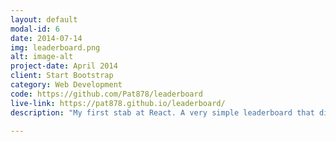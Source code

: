 ```yaml
---
layout: default
modal-id: 6
date: 2014-07-14
img: leaderboard.png
alt: image-alt
project-date: April 2014
client: Start Bootstrap
category: Web Development
code: https://github.com/Pat878/leaderboard
live-link: https://pat878.github.io/leaderboard/
description: "My first stab at React. A very simple leaderboard that displays the top Free Code Camp users."

---
```

